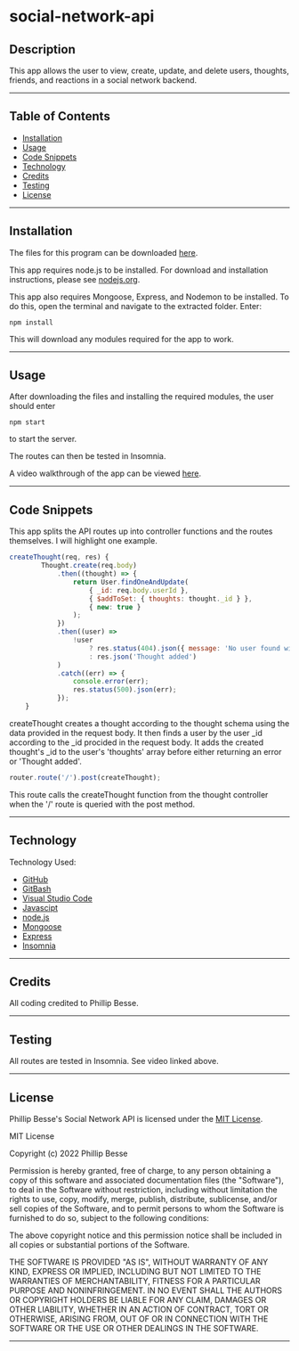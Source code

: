 # social-network-api

## Description

This app allows the user to view, create, update, and delete users, thoughts, friends, and reactions in a social network backend.

---

## Table of Contents

* [Installation](#installation)
* [Usage](#usage)
* [Code Snippets](#code-snippets)
* [Technology](#technology)
* [Credits](#credits)
* [Testing](#testing)
* [License](#license)

---

## Installation

The files for this program can be downloaded [here](https://github.com/pdbesse/social-network-api/archive/refs/heads/main.zip). 

This app requires node.js to be installed. For download and installation instructions, please see [nodejs.org](https://nodejs.org/en/download/).

This app also requires Mongoose, Express, and Nodemon to be installed. To do this, open the terminal and navigate to the extracted folder. Enter: 
```
npm install
```
This will download any modules required for the app to work. 

---

## Usage

After downloading the files and installing the required modules, the user should enter
```
npm start
```
to start the server. 

The routes can then be tested in Insomnia.

A video walkthrough of the app can be viewed [here](https://youtu.be/QqDm2LhZ4tI).

---

## Code Snippets

This app splits the API routes up into controller functions and the routes themselves. I will highlight one example.

```javascript
createThought(req, res) {
        Thought.create(req.body)
            .then((thought) => {
                return User.findOneAndUpdate(
                    { _id: req.body.userId },
                    { $addToSet: { thoughts: thought._id } },
                    { new: true }
                );
            })
            .then((user) =>
                !user
                    ? res.status(404).json({ message: 'No user found with that id' })
                    : res.json('Thought added')
            )
            .catch((err) => {
                console.error(err);
                res.status(500).json(err);
            });
    }
```

createThought creates a thought according to the thought schema using the data provided in the request body. It then finds a user by the user _id according to the _id procided in the request body. It adds the created thought's _id to the user's 'thoughts' array before either returning an error or 'Thought added'.

```javascript
router.route('/').post(createThought);
```

This route calls the createThought function from the thought controller when the '/' route is queried with the post method.


---

## Technology

Technology Used:
* [GitHub](https://github.com/)
* [GitBash](https://gitforwindows.org/)
* [Visual Studio Code](https://code.visualstudio.com/)
* [Javascipt](https://www.javascript.com/)
* [node.js](https://nodejs.org/en/)
* [Mongoose](https://mongoosejs.com/docs/)
* [Express](https://expressjs.com/)
* [Insomnia](https://docs.insomnia.rest/)

---

## Credits

All coding credited to Phillip Besse.

---

## Testing

All routes are tested in Insomnia. See video linked above.

---

## License

Phillip Besse's Social Network API is licensed under the [MIT License](https://choosealicense.com/licenses/mit/).

MIT License

Copyright (c) 2022 Phillip Besse

Permission is hereby granted, free of charge, to any person obtaining a copy
of this software and associated documentation files (the "Software"), to deal
in the Software without restriction, including without limitation the rights
to use, copy, modify, merge, publish, distribute, sublicense, and/or sell
copies of the Software, and to permit persons to whom the Software is
furnished to do so, subject to the following conditions:

The above copyright notice and this permission notice shall be included in all
copies or substantial portions of the Software.

THE SOFTWARE IS PROVIDED "AS IS", WITHOUT WARRANTY OF ANY KIND, EXPRESS OR
IMPLIED, INCLUDING BUT NOT LIMITED TO THE WARRANTIES OF MERCHANTABILITY,
FITNESS FOR A PARTICULAR PURPOSE AND NONINFRINGEMENT. IN NO EVENT SHALL THE
AUTHORS OR COPYRIGHT HOLDERS BE LIABLE FOR ANY CLAIM, DAMAGES OR OTHER
LIABILITY, WHETHER IN AN ACTION OF CONTRACT, TORT OR OTHERWISE, ARISING FROM,
OUT OF OR IN CONNECTION WITH THE SOFTWARE OR THE USE OR OTHER DEALINGS IN THE
SOFTWARE.

---